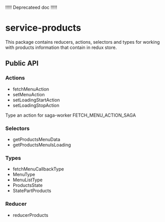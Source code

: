 !!!!! Deprecateed doc !!!!!

# service-products

This package contains reducers, actions, selectors and types for working with
products information that contain in redux store.

## Public API

### Actions

- fetchMenuAction
- setMenuAction
- setLoadingStartAction
- setLoadingStopAction

Type an action for saga-worker FETCH_MENU_ACTION_SAGA

### Selectors

- getProductsMenuData
- getProductsMenuIsLoading

### Types

- fetchMenuCallbackType
- MenuType
- MenuListType
- ProductsState
- StatePartProducts

### Reducer 

- reducerProducts
